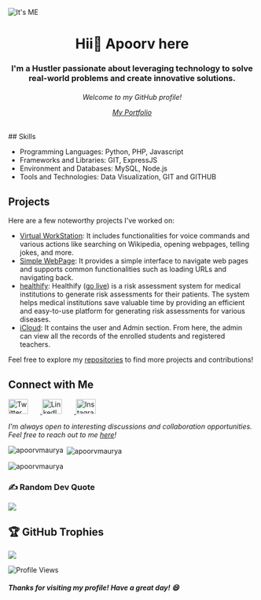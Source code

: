 ![It's ME](https://iili.io/HP917HJ.png)
<h1 align="center">Hii👋 Apoorv here</h1>
<h3 align="center">I'm a Hustler passionate about leveraging technology to solve real-world problems and create innovative solutions.</h3>
<h6 align="center"> Welcome to my GitHub profile!
  
   [My Portfolio](https://apoorv.onrender.com) 
   </h6>
## Skills

- Programming Languages: Python, PHP, Javascript 
- Frameworks and Libraries: GIT, ExpressJS
- Environment and Databases: MySQL, Node.js
- Tools and Technologies: Data Visualization, GIT and GITHUB

## Projects

Here are a few noteworthy projects I've worked on:

- [Virtual WorkStation](https://github.com/apoorvmaurya/WorkStation-Virtual-Assistant-): It includes functionalities for voice commands and various actions like searching on Wikipedia, opening webpages, telling jokes, and more.
- [Simple WebPage](https://github.com/apoorvmaurya/Python-WebPage): It provides a simple interface to navigate web pages and supports common functionalities such as loading URLs and navigating back.
- [healthify](https://github.com/apoorvmaurya/healthify): Healthify ([go live](https://apoorvmaurya.github.io/healthify/)) is a risk assessment system for medical institutions to generate risk assessments for their patients. The system helps medical institutions save valuable time by providing an efficient and easy-to-use platform for generating risk assessments for various diseases.
- [iCloud](https://github.com/apoorvmaurya/iCloud):  It contains the user and Admin section. From here, the admin can view all the records of the enrolled students and registered teachers.

Feel free to explore my [repositories](https://github.com/apoorvmaurya?tab=repositories) to find more projects and contributions!

## Connect with Me
<p align="left">
  <a href="https://twitter.com/Apoorv55248522" target="_blank">
    <img src="https://raw.githubusercontent.com/rahuldkjain/github-profile-readme-generator/master/src/images/icons/Social/twitter.svg" alt="Twitter" height="30" width="40" style="margin-right: 25px;" />
  </a>
  <a href="https://www.linkedin.com/in/apoorv-maurya2506/" target="_blank">
    <img src="https://raw.githubusercontent.com/rahuldkjain/github-profile-readme-generator/master/src/images/icons/Social/linked-in-alt.svg" alt="LinkedIn" height="30" width="40" style="margin-right: 25px;" />
  </a>
  <a href="https://www.instagram.com/apoorv_06/" target="_blank">
    <img src="https://raw.githubusercontent.com/rahuldkjain/github-profile-readme-generator/master/src/images/icons/Social/instagram.svg" alt="Instagram" height="30" width="40" style="margin-right: 25px;" />
  </a>
</p>

*I'm always open to interesting discussions and collaboration opportunities. Feel free to reach out to me [here](https://linktr.ee/ap00rv)!*

<p><img align="left" src="https://github-readme-stats.vercel.app/api/top-langs?username=apoorvmaurya&show_icons=true&&theme=onedark&hide_border=true&include_all_commits=false&count_private=false&layout=compact" alt="apoorvmaurya" /></p>

<p>&nbsp;<img align="center" src="https://github-readme-stats.vercel.app/api?username=apoorvmaurya&show_icons=true&locale=en&theme=onedark&no-frame=true&no-bg=true&margin-w=4" alt="apoorvmaurya" /></p>

<p><img align="center" src="https://github-readme-streak-stats.herokuapp.com/?user=apoorvmaurya&show_icons=true&locale=en&theme=onedark&no-frame=true&no-bg=true&margin-w=4" alt="apoorvmaurya" /></p>


### ✍️ Random Dev Quote
![](https://quotes-github-readme.vercel.app/api?type=horizontal&theme=gruvbox)

## 🏆 GitHub Trophies
![](https://github-profile-trophy.vercel.app/?username=apoorvmaurya&theme=onedark&no-frame=true&no-bg=true&margin-w=4)

![Profile Views](https://komarev.com/ghpvc/?username=apoorvmaurya)

##### *Thanks for visiting my profile! Have a great day! 😄*
